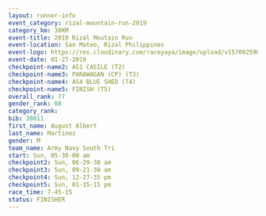 ```yaml
---
layout: runner-info 
event_category: rizal-mountain-run-2019 
category_km: 30KM 
event-title: 2019 Rizal Moutain Run 
event-location: San Mateo, Rizal Philippines 
event-logo: https://res.cloudinary.com/raceyaya/image/upload/v1570025909/logo/rizal-mountain_gkfete.jpg 
event-date: 01-27-2019 
checkpoint-name2: AS1 CASILE (T2) 
checkpoint-name3: PARAWAGAN (CP) (T3) 
checkpoint-name4: AS4 BLUE SHED (T4) 
checkpoint-name5: FINISH (T5) 
overall_rank: 77
gender_rank: 68
category_rank: 
bib: 30011
first_name: August Albert
last_name: Martinez
gender: M
team_name: Army Navy South Tri
start: Sun, 05-30-00 am
checkpoint2: Sun, 06-29-38 am
checkpoint3: Sun, 09-21-30 am
checkpoint4: Sun, 12-27-35 pm
checkpoint5: Sun, 01-15-15 pm
race_time: 7-45-15
status: FINISHER
---
```


